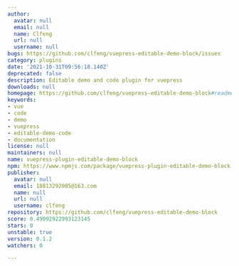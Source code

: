 ```yaml
---
author:
  avatar: null
  email: null
  name: Clfeng
  url: null
  username: null
bugs: https://github.com/clfeng/vuepress-editable-demo-block/issues
category: plugins
date: '2021-10-31T09:56:18.140Z'
deprecated: false
description: Editable demo and code plugin for vuepress
downloads: null
homepage: https://github.com/clfeng/vuepress-editable-demo-block#readme
keywords:
- vue
- code
- demo
- vuepress
- editable-demo-code
- documentation
license: null
maintainers: null
name: vuepress-plugin-editable-demo-block
npm: https://www.npmjs.com/package/vuepress-plugin-editable-demo-block
publisher:
  avatar: null
  email: 18813292005@163.com
  name: null
  url: null
  username: clfeng
repository: https://github.com/clfeng/vuepress-editable-demo-block
score: 0.49092922993123145
stars: 0
unstable: true
version: 0.1.2
watchers: 0

---
```


